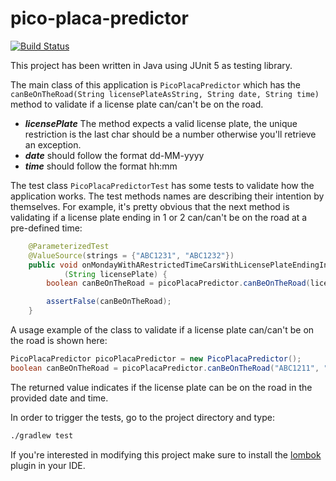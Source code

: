 # pico-placa-predictor

[![Build Status](https://travis-ci.org/enriquezrene/pico-placa-predictor.svg?branch=master)](https://travis-ci.org/enriquezrene/pico-placa-predictor)

This project has been written in Java using JUnit 5 as testing library.

The main class of this application is `PicoPlacaPredictor` which has the `canBeOnTheRoad(String licensePlateAsString, String date, String time)` method to validate if a license plate can/can't be on the road.

- ***licensePlate*** The method expects a valid license plate, the unique restriction is the last char should be a number otherwise you'll retrieve an exception.
- ***date*** should follow the format dd-MM-yyyy
- ***time*** should follow the format hh:mm

The test class `PicoPlacaPredictorTest` has some tests to validate how the application works. 
The test methods names are describing their intention by themselves. For example, it's pretty obvious that the next method is validating
if a license plate ending in 1 or 2 can/can't be on the road at a pre-defined time:

```java
    @ParameterizedTest
    @ValueSource(strings = {"ABC1231", "ABC1232"})
    public void onMondayWithARestrictedTimeCarsWithLicensePlateEndingIn1or2CanNotBeOnTheRoad
            (String licensePlate) {
        boolean canBeOnTheRoad = picoPlacaPredictor.canBeOnTheRoad(licensePlate, mondayDate, restrictedTime);

        assertFalse(canBeOnTheRoad);
    }
```

A usage example of the class to validate if a license plate can/can't be on the road is shown here:

```java
PicoPlacaPredictor picoPlacaPredictor = new PicoPlacaPredictor();
boolean canBeOnTheRoad = picoPlacaPredictor.canBeOnTheRoad("ABC1211", "12-11-2020", "09:21");
```

The returned value indicates if the license plate can be on the road in the provided date and time.

In order to trigger the tests, go to the project directory and type:

```sh
./gradlew test
```

If you're interested in modifying this project make sure to install the [lombok](https://projectlombok.org) plugin in your IDE.
